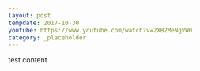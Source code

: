 ```yaml
---
layout: post
tempdate: 2017-10-30
youtube: https://www.youtube.com/watch?v=2XB2MeNgVW0
category: _placeholder
---
```

test content